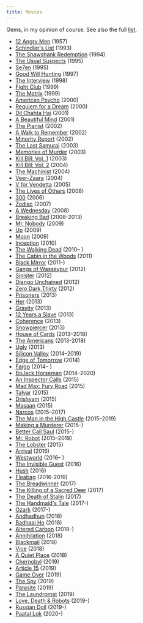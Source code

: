 ```yaml
---
title: Movies
---
```


Gems, in my opinion of course. See also the full [list](https://www.imdb.com/user/ur34765497/ratings).

- [12 Angry Men](https://www.imdb.com/title/tt0050083/?ref_=rt_li_tt) \(1957\)
- [Schindler's List](https://www.imdb.com/title/tt0108052/?ref_=rt_li_tt) \(1993\)
- [The Shawshank Redemption](https://www.imdb.com/title/tt0111161/?ref_=rt_li_tt) \(1994\)
- [The Usual Suspects](https://www.imdb.com/title/tt0114814/?ref_=rt_li_tt) \(1995\)
- [Se7en](https://www.imdb.com/title/tt0114369/?ref_=rt_li_tt) \(1995\)
- [Good Will Hunting](https://www.imdb.com/title/tt0119217/?ref_=rt_li_tt) \(1997\)
- [The Interview](https://www.imdb.com/title/tt0120714) \(1998\)
- [Fight Club](https://www.imdb.com/title/tt0137523/?ref_=rt_li_tt) \(1999\)
- [The Matrix](https://www.imdb.com/title/tt0133093/?ref_=rt_li_tt) \(1999\)
- [American Psycho](https://www.imdb.com/title/tt0144084/?ref_=rt_li_tt) \(2000\)
- [Requiem for a Dream](https://www.imdb.com/title/tt0180093) \(2000\)
- [Dil Chahta Hai](https://www.imdb.com/title/tt0292490/?ref_=rt_li_tt) \(2001\)
- [A Beautiful Mind](https://www.imdb.com/title/tt0268978/?ref_=rt_li_tt) \(2001\)
- [The Pianist](https://www.imdb.com/title/tt0253474/?ref_=rt_li_tt) \(2002\)
- [A Walk to Remember](https://www.imdb.com/title/tt0281358/?ref_=rt_li_tt) \(2002\)
- [Minority Report](https://www.imdb.com/title/tt0181689/?ref_=rt_li_tt) \(2002\)
- [The Last Samurai](https://www.imdb.com/title/tt0325710/?ref_=rt_li_tt) \(2003\)
- [Memories of Murder](https://www.imdb.com/title/tt0353969/?ref_=rt_li_tt) \(2003\)
- [Kill Bill: Vol. 1](https://www.imdb.com/title/tt0266697/?ref_=rt_li_tt) \(2003\)
- [Kill Bill: Vol. 2](https://www.imdb.com/title/tt0378194/?ref_=rt_li_tt) \(2004\)
- [The Machinist](https://www.imdb.com/title/tt0361862/?ref_=rt_li_tt) \(2004\)
- [Veer-Zaara](https://www.imdb.com/title/tt0420332/?ref_=rt_li_tt) \(2004\)
- [V for Vendetta](https://www.imdb.com/title/tt0434409/?ref_=rt_li_tt) \(2005\)
- [The Lives of Others](https://www.imdb.com/title/tt0405094/?ref_=rt_li_tt) \(2006\)
- [300](https://www.imdb.com/title/tt0416449/?ref_=rt_li_tt) \(2006\)
- [Zodiac](https://www.imdb.com/title/tt0443706/?ref_=rt_li_tt) \(2007\)
- [A Wednesday](https://www.imdb.com/title/tt1280558/?ref_=rt_li_tt) \(2008\)
- [Breaking Bad](https://www.imdb.com/title/tt0903747/?ref_=rt_li_tt) \(2008-2013\)
- [Mr. Nobody](https://www.imdb.com/title/tt0485947/?ref_=rt_li_tt) \(2009\)
- [Up](https://www.imdb.com/title/tt1049413/?ref_=rt_li_tt) \(2009\)
- [Moon](https://www.imdb.com/title/tt1182345/) \(2009\)
- [Inception](https://www.imdb.com/title/tt1375666/?ref_=rt_li_tt) \(2010\)
- [The Walking Dead](https://www.imdb.com/title/tt1520211/?ref_=rt_li_tt) \(2010– \)
- [The Cabin in the Woods](https://www.imdb.com/title/tt1259521) \(2011\)
- [Black Mirror](https://www.imdb.com/title/tt2085059/?ref_=rt_li_tt) \(2011-\)
- [Gangs of Wasseypur](https://www.imdb.com/title/tt1954470/?ref_=rt_li_tt) \(2012\)
- [Sinister](https://www.imdb.com/title/tt1922777/?ref_=rt_li_tt) \(2012\)
- [Django Unchained](https://www.imdb.com/title/tt1853728/?ref_=rt_li_tt) \(2012\)
- [Zero Dark Thirty](https://www.imdb.com/title/tt1790885/?ref_=rt_li_tt) \(2012\)
- [Prisoners](https://www.imdb.com/title/tt1392214/) \(2013\)
- [Her](https://www.imdb.com/title/tt1798709/?ref_=rt_li_tt) \(2013\)
- [Gravity](https://www.imdb.com/title/tt1454468/?ref_=rt_li_tt) \(2013\)
- [12 Years a Slave](https://www.imdb.com/title/tt2024544/?ref_=rt_li_tt) \(2013\)
- [Coherence](https://www.imdb.com/title/tt2866360) \(2013\)
- [Snowpiercer](https://www.imdb.com/title/tt1706620/?ref_=rt_li_tt) \(2013\)
- [House of Cards](https://www.imdb.com/title/tt1856010/?ref_=rt_li_tt) \(2013–2018\)
- [The Americans](https://www.imdb.com/title/tt2149175/?ref_=rt_li_tt) \(2013-2018\)
- [Ugly](https://www.imdb.com/title/tt2882328/?ref_=rt_li_tt) \(2013\)
- [Silicon Valley](https://www.imdb.com/title/tt2575988/?ref_=rt_li_tt) \(2014–2019\)
- [Edge of Tomorrow](https://www.imdb.com/title/tt1631867/?ref_=rt_li_tt) \(2014\)
- [Fargo](https://www.imdb.com/title/tt2802850/?ref_=rt_li_tt) \(2014– \)
- [BoJack Horseman](https://www.imdb.com/title/tt3398228/?ref_=rt_li_tt) \(2014–2020\)
- [An Inspector Calls](https://www.imdb.com/title/tt4271918) \(2015\)
- [Mad Max: Fury Road](https://www.imdb.com/title/tt1392190/?ref_=rt_li_tt) \(2015\)
- [Talvar](https://www.imdb.com/title/tt4934950/?ref_=rt_li_tt) \(2015\)
- [Drishyam](https://www.imdb.com/title/tt4430212/?ref_=rt_li_tt) \(2015\)
- [Masaan](https://www.imdb.com/title/tt4635372/?ref_=rt_li_tt) \(2015\)
- [Narcos](https://www.imdb.com/title/tt2707408/?ref_=rt_li_tt) \(2015–2017\)
- [The Man in the High Castle](https://www.imdb.com/title/tt1740299/?ref_=rt_li_tt) \(2015–2019\)
- [Making a Murderer](https://www.imdb.com/title/tt5189670/?ref_=rt_li_tt) \(2015-\)
- [Better Call Saul](https://www.imdb.com/title/tt3032476/?ref_=rt_li_tt) \(2015-\)
- [Mr. Robot](https://www.imdb.com/title/tt4158110/?ref_=rt_li_tt) \(2015–2019\)
- [The Lobster](https://www.imdb.com/title/tt3464902) \(2015\)
- [Arrival](https://www.imdb.com/title/tt2543164/?ref_=rt_li_tt) \(2016\)
- [Westworld](https://www.imdb.com/title/tt0475784/?ref_=rt_li_tt) \(2016– \)
- [The Invisible Guest](https://www.imdb.com/title/tt4857264/?ref_=rt_li_tt) \(2016\)
- [Hush](https://www.imdb.com/title/tt5022702/?ref_=rt_li_tt) \(2016\)
- [Fleabag](https://www.imdb.com/title/tt5687612/?ref_=rt_li_tt) \(2016-2019\)
- [The Breadwinner](https://www.imdb.com/title/tt3901826/?ref_=rt_li_tt) \(2017\)
- [The Killing of a Sacred Deer](https://www.imdb.com/title/tt5715874) \(2017\)
- [The Death of Stalin](https://www.imdb.com/title/tt4686844) \(2017\)
- [The Handmaid's Tale](https://www.imdb.com/title/tt5834204/?ref_=rt_li_tt) \(2017-\)
- [Ozark](https://www.imdb.com/title/tt5071412/?ref_=rt_li_tt) \(2017-\)
- [Andhadhun](https://www.imdb.com/title/tt8108198/?ref_=rt_li_tt) \(2018\)
- [Badhaai Ho](https://www.imdb.com/title/tt7725596/?ref_=rt_li_tt) \(2018\)
- [Altered Carbon](https://www.imdb.com/title/tt2261227) \(2018-\)
- [Annihilation](https://www.imdb.com/title/tt2798920/?ref_=rt_li_tt) \(2018\)
- [Blackmail](https://www.imdb.com/title/tt6972140/?ref_=rt_li_tt) \(2018\)
- [Vice](https://www.imdb.com/title/tt6266538/?ref_=rt_li_tt) \(2018\)
- [A Quiet Place](https://www.imdb.com/title/tt6644200/?ref_=rt_li_tt) \(2018\)
- [Chernobyl](https://www.imdb.com/title/tt7366338/?ref_=rt_li_tt) \(2019\)
- [Article 15](https://www.imdb.com/title/tt10324144/?ref_=rt_li_tt) \(2019\)
- [Game Over](https://www.imdb.com/title/tt8914492/?ref_=rt_li_tt) \(2019\)
- [The Spy](https://www.imdb.com/title/tt5952634/?ref_=rt_li_tt) \(2019\)
- [Parasite](https://www.imdb.com/title/tt6751668/?ref_=rt_li_tt) \(2019\)
- [The Laundromat](https://www.imdb.com/title/tt5865326/?ref_=rt_li_tt) \(2019\)
- [Love, Death & Robots](https://www.imdb.com/title/tt9561862/?ref_=rt_li_tt) \(2019-\)
- [Russian Doll](https://www.imdb.com/title/tt7520794/?ref_=rt_li_tt) \(2019-\)
- [Paatal Lok](https://www.imdb.com/title/tt9680440) \(2020-\)
